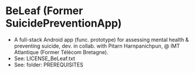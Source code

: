 # BeLeaf (Former SuicidePreventionApp)

- A full-stack Android app (func. prototype) for assessing mental health & preventing suicide, dev. in collab. with Pitarn Harnpanichpun, @ IMT Atlantique (Former Télécom Bretagne).
- See: LICENSE_BeLeaf.txt
- See: folder: PREREQUISITES